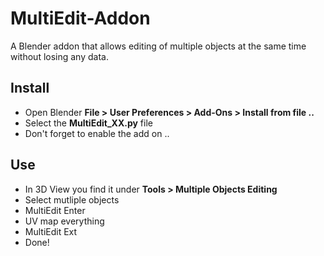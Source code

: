 # MultiEdit-Addon

A Blender addon that allows editing of multiple objects at the same time without losing any data.

## Install

 * Open Blender **File > User Preferences > Add-Ons > Install from file ..**
 * Select the **MultiEdit_XX.py** file
 * Don't forget to enable the add on ..
 
## Use

 * In 3D View you find it under **Tools > Multiple Objects Editing**
 * Select mutliple objects
 * MultiEdit Enter
 * UV map everything
 * MultiEdit Ext
 * Done!
